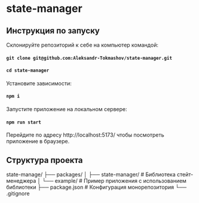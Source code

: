 # state-manager
## Инструкция по запуску
Склонируйте репозиторий к себе на компьютер командой:
#### `git clone git@github.com:Aleksandr-Tokmashov/state-manager.git`
#### `cd state-manager`

Установите зависимости:
#### `npm i`
Запустите приложение на локальном сервере:
#### `npm run start`

Перейдите по адресу http://localhost:5173/ чтобы посмотреть приложение в браузере.


## Структура проекта
state-manage/
├── packages/
│   ├── state-manager/  # Библиотека стейт-менеджера
│   └── example/        # Пример приложения с использованием библиотеки
├── package.json        # Конфигурация монорепозитория 
└── .gitignore
